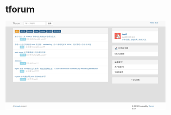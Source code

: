 # tforum
![github](https://github.com/mishour/tforum/blob/master/screenshot/%E9%A6%96%E9%A1%B5%E6%95%88%E6%9E%9C%E5%9B%BE.jpg?raw=true)
